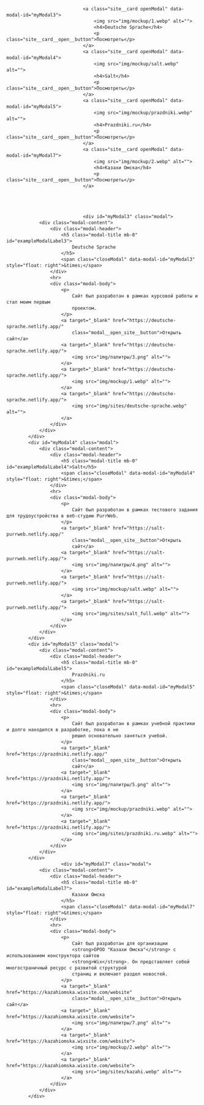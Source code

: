 
                                <a class="site__card openModal" data-modal-id="myModal3">
                                    <img src="img/mockup/1.webp" alt="">
                                    <h4>Deutsche Sprache</h4>
                                    <p class="site__card__open__button">Посмотреть</p>
                                </a>
                                <a class="site__card openModal" data-modal-id="myModal4">
                                    <img src="img/mockup/salt.webp" alt="">
                                    <h4>Salt</h4>
                                    <p class="site__card__open__button">Посмотреть</p>
                                </a>
                                <a class="site__card openModal" data-modal-id="myModal5">
                                    <img src="img/mockup/prazdniki.webp" alt="">
                                    <h4>Prazdniki.ru</h4>
                                    <p class="site__card__open__button">Посмотреть</p>
                                </a>
                                <a class="site__card openModal" data-modal-id="myModal7">
                                    <img src="img/mockup/2.webp" alt="">
                                    <h4>Казахи Омска</h4>
                                    <p class="site__card__open__button">Посмотреть</p>
                                </a>




                                <div id="myModal3" class="modal">
                <div class="modal-content">
                    <div class="modal-header">
                        <h5 class="modal-title mb-0" id="exampleModalLabel3">
                            Deutsche Sprache
                        </h5>
                        <span class="closeModal" data-modal-id="myModal3" style="float: right">&times;</span>
                    </div>
                    <hr>
                    <div class="modal-body">
                        <p>
                            Сайт был разработан в рамках курсовой работы и стал моим первым
                            проектом.
                        </p>
                        <a target="_blank" href="https://deutsche-sprache.netlify.app/"
                            class="modal__open_site__button">Открыть сайт</a>
                        <a target="_blank" href="https://deutsche-sprache.netlify.app/">
                            <img src="img/палитры/3.png" alt="">
                        </a>
                        <a target="_blank" href="https://deutsche-sprache.netlify.app/">
                            <img src="img/mockup/1.webp" alt="">
                        </a>
                        <a target="_blank" href="https://deutsche-sprache.netlify.app/">
                            <img src="img/sites/deutsche-sprache.webp" alt="">
                        </a>
                    </div>
                </div>
            </div>
            <div id="myModal4" class="modal">
                <div class="modal-content">
                    <div class="modal-header">
                        <h5 class="modal-title mb-0" id="exampleModalLabel4">Salt</h5>
                        <span class="closeModal" data-modal-id="myModal4" style="float: right">&times;</span>
                    </div>
                    <hr>
                    <div class="modal-body">
                        <p>
                            Сайт был разработан в рамках тестового задания для трудоустройства в веб-студию PurrWeb.
                        </p>
                        <a target="_blank" href="https://salt-purrweb.netlify.app/"
                            class="modal__open_site__button">Открыть
                            сайт</a>
                        <a target="_blank" href="https://salt-purrweb.netlify.app/">
                            <img src="img/палитры/4.png" alt="">
                        </a>
                        <a target="_blank" href="https://salt-purrweb.netlify.app/">
                            <img src="img/mockup/salt.webp" alt="">
                        </a>
                        <a target="_blank" href="https://salt-purrweb.netlify.app/">
                            <img src="img/sites/salt_full.webp" alt="">
                        </a>
                    </div>
                </div>
            </div>
            <div id="myModal5" class="modal">
                <div class="modal-content">
                    <div class="modal-header">
                        <h5 class="modal-title mb-0" id="exampleModalLabel5">
                            Prazdniki.ru
                        </h5>
                        <span class="closeModal" data-modal-id="myModal5" style="float: right">&times;</span>
                    </div>
                    <hr>
                    <div class="modal-body">
                        <p>
                            Сайт был разработан в рамках учебной практики и долго находился в разработке, пока я не
                            решил основательно заняться учебой.
                        </p>
                        <a target="_blank" href="https://prazdniki.netlify.app/"
                            class="modal__open_site__button">Открыть
                            сайт</a>
                        <a target="_blank" href="https://prazdniki.netlify.app/">
                            <img src="img/палитры/5.png" alt="">
                        </a>
                        <a target="_blank" href="https://prazdniki.netlify.app/">
                            <img src="img/mockup/prazdniki.webp" alt="">
                        </a>
                        <a target="_blank" href="https://prazdniki.netlify.app/">
                            <img src="img/sites/prazdniki.ru.webp" alt="">
                        </a>
                    </div>
                </div>
            </div>
                        <div id="myModal7" class="modal">
                <div class="modal-content">
                    <div class="modal-header">
                        <h5 class="modal-title mb-0" id="exampleModalLabel7">
                            Казахи Омска
                        </h5>
                        <span class="closeModal" data-modal-id="myModal7" style="float: right">&times;</span>
                    </div>
                    <hr>
                    <div class="modal-body">
                        <p>
                            Сайт был разработан для организации
                            <strong>ОРОО "Казахи Омска"</strong> с использованием конструктора сайтов
                            <strong>Wix</strong>. Он представляет собой многостраничный ресурс с развитой структурой
                            страниц и включает раздел новостей.
                        </p>
                        <a target="_blank" href="https://kazahiomska.wixsite.com/website"
                            class="modal__open_site__button">Открыть сайт</a>
                        <a target="_blank" href="https://kazahiomska.wixsite.com/website">
                            <img src="img/палитры/7.png" alt="">
                        </a>
                        <a target="_blank" href="https://kazahiomska.wixsite.com/website">
                            <img src="img/mockup/2.webp" alt="">
                        </a>
                        <a target="_blank" href="https://kazahiomska.wixsite.com/website">
                            <img src="img/sites/kazahi.webp" alt="">
                        </a>
                    </div>
                </div>
            </div>